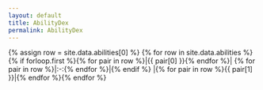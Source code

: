 ```yaml
---
layout: default
title: AbilityDex
permalink: AbilityDex
---
```

{% assign row = site.data.abilities[0] %}
{% for row in site.data.abilities %}{% if forloop.first %}{% for pair in row %}|{{ pair[0] }}{% endfor %}|
{% for pair in row %}|:-:{% endfor %}|{% endif %}
|{% for pair in row %}{{ pair[1] }}|{% endfor %}{% endfor %}